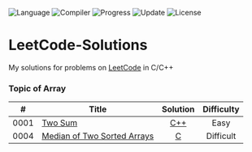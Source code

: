 ![Language](https://img.shields.io/badge/Language-C%2FC%2B%2B-blue)  ![Compiler](https://img.shields.io/badge/Compiler-GCC-green)  ![Progress](https://img.shields.io/badge/Progress-1%2F1150-yellow)  ![Update](https://img.shields.io/badge/Update-Every%20Few%20Days-orange)  ![License](https://img.shields.io/badge/License-MIT-red)

# LeetCode-Solutions
My solutions for problems on [LeetCode](https://leetcode-cn.com/) in C/C++



### Topic of Array
| # | Title | Solution | Difficulty |
|:-:|-------|:--------:|:----------:|
|0001|[Two Sum](https://leetcode-cn.com/problems/two-sum/)|[C++](./0001_two_sum/solution2.cc)|Easy|
|0004|[Median of Two Sorted Arrays](https://leetcode-cn.com/problems/median-of-two-sorted-arrays/)|[C](./0004_median_of_two_sorted_arrays/solution3.c)|Difficult|

